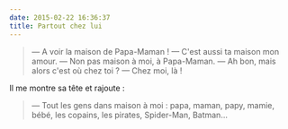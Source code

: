 ```yaml
---
date: 2015-02-22 16:36:37
title: Partout chez lui
---
```


> — A voir la maison de Papa-Maman !
> — C'est aussi ta maison mon amour.
> — Non pas maison à moi, à Papa-Maman.
> — Ah bon, mais alors c'est où chez toi ?
> — Chez moi, là !

Il me montre sa tête et rajoute :

> — Tout les gens dans maison à moi : papa, maman, papy, mamie, bébé, les copains, les pirates, Spider-Man, Batman...


